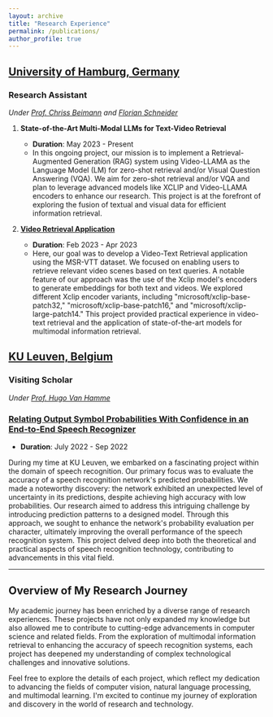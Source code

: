 ```yaml
---
layout: archive
title: "Research Experience"
permalink: /publications/
author_profile: true
---
```


## [University of Hamburg, Germany](https://www.google.com/search?client=safari&rls=en&q=LT+research+group+uni+hamburg&ie=UTF-8&oe=UTF-8)

### Research Assistant
*Under [Prof. Chriss Beimann](https://www.inf.uni-hamburg.de/en/inst/ab/lt/people/chris-biemann.html) and [Florian Schneider](https://www.inf.uni-hamburg.de/en/inst/ab/lt/people/florian-schneider.html)*

1. **State-of-the-Art Multi-Modal LLMs for Text-Video Retrieval**
   - **Duration**: May 2023 - Present
   - In this ongoing project, our mission is to implement a Retrieval-Augmented Generation (RAG) system using Video-LLAMA as the Language Model (LM) for zero-shot retrieval and/or Visual Question Answering (VQA). We aim for zero-shot retrieval and/or VQA and plan to leverage advanced models like XCLIP and Video-LLAMA encoders to enhance our research. This project is at the forefront of exploring the fusion of textual and visual data for efficient information retrieval.

2. [**Video Retrieval Application**](https://github.com/nargesbh/Video-text-retrieval-tool/blob/main/Video-Retrieval-report.pdf)
   - **Duration**: Feb 2023 - Apr 2023
   - Here, our goal was to develop a Video-Text Retrieval application using the MSR-VTT dataset. We focused on enabling users to retrieve relevant video scenes based on text queries. A notable feature of our approach was the use of the Xclip model's encoders to generate embeddings for both text and videos. We explored different Xclip encoder variants, including "microsoft/xclip-base-patch32," "microsoft/xclip-base-patch16," and "microsoft/xclip-large-patch14." This project provided practical experience in video-text retrieval and the application of state-of-the-art models for multimodal information retrieval.



## [KU Leuven, Belgium](https://www.esat.kuleuven.be/english)

### Visiting Scholar
*Under [Prof. Hugo Van Hamme](https://www.kuleuven.be/wieiswie/en/person/00040707)*

### [Relating Output Symbol Probabilities With Confidence in an End-to-End Speech Recognizer](https://github.com/nargesbh/Enhancement-of-Speech-Recognition-Network)
- **Duration**: July 2022 - Sep 2022

During my time at KU Leuven, we embarked on a fascinating project within the domain of speech recognition. Our primary focus was to evaluate the accuracy of a speech recognition network's predicted probabilities. We made a noteworthy discovery: the network exhibited an unexpected level of uncertainty in its predictions, despite achieving high accuracy with low probabilities. Our research aimed to address this intriguing challenge by introducing prediction patterns to a designed model. Through this approach, we sought to enhance the network's probability evaluation per character, ultimately improving the overall performance of the speech recognition system. This project delved deep into both the theoretical and practical aspects of speech recognition technology, contributing to advancements in this vital field.

---

## Overview of My Research Journey

My academic journey has been enriched by a diverse range of research experiences. These projects have not only expanded my knowledge but also allowed me to contribute to cutting-edge advancements in computer science and related fields. From the exploration of multimodal information retrieval to enhancing the accuracy of speech recognition systems, each project has deepened my understanding of complex technological challenges and innovative solutions.

Feel free to explore the details of each project, which reflect my dedication to advancing the fields of computer vision, natural language processing, and multimodal learning. I'm excited to continue my journey of exploration and discovery in the world of research and technology.

